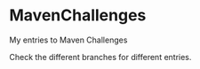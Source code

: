 # MavenChallenges
My entries to Maven Challenges

Check the different branches for different entries.
